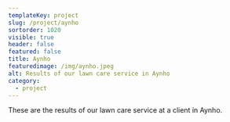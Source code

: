 ```yaml
---
templateKey: project
slug: /project/aynho
sortorder: 1020
visible: true
header: false
featured: false
title: Aynho
featuredimage: /img/aynho.jpeg
alt: Results of our lawn care service in Aynho
category:
  - project
---
```

These are the results of our lawn care service at a client in Aynho.


